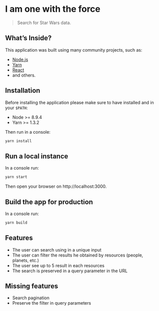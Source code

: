 # I am one with the force

> Search for Star Wars data.

## What’s Inside?

This application was built using many community projects, such as:

* [Node.js](https://nodejs.org)
* [Yarn](https://yarnpkg.com)
* [React](https://facebook.github.io/react/)
* and others.

## Installation

Before installing the application please make sure to have installed and in your `$PATH`:

* Node >= 8.9.4
* Yarn >= 1.3.2

Then run in a console:

```sh
yarn install
```

## Run a local instance

In a console run:

```sh
yarn start
```

Then open your browser on http://localhost:3000.

## Build the app for production

In a console run:

```sh
yarn build
```

## Features

* The user can search using in a unique input
* The user can filter the results he obtained by resources (people, planets, etc.)
* The user see up to 5 result in each resources
* The search is preserved in a query parameter in the URL

## Missing features

* Search pagination
* Preserve the filter in query parameters
